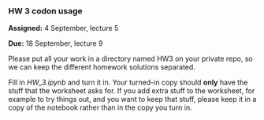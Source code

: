 ### HW 3 codon usage

**Assigned:** 4 September, lecture 5

**Due:** 18 September, lecture 9

Please put all your work in a directory named HW3 on your private repo, 
so we can keep the different homework solutions separated.

Fill in *HW_3.ipynb* and turn it in. 
Your turned-in copy should **only** have the stuff that the worksheet asks for. 
If you add extra stuff to the worksheet, for example to try things out, and you want to keep that stuff, 
please keep it in a copy of the notebook rather than in the copy you turn in. 